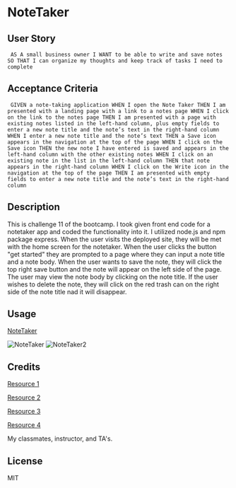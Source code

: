 # NoteTaker

## User Story
``
AS A small business owner
I WANT to be able to write and save notes
SO THAT I can organize my thoughts and keep track of tasks I need to complete``

## Acceptance Criteria
``
GIVEN a note-taking application
WHEN I open the Note Taker
THEN I am presented with a landing page with a link to a notes page
WHEN I click on the link to the notes page
THEN I am presented with a page with existing notes listed in the left-hand column, plus empty fields to enter a new note title and the note’s text in the right-hand column
WHEN I enter a new note title and the note’s text
THEN a Save icon appears in the navigation at the top of the page
WHEN I click on the Save icon
THEN the new note I have entered is saved and appears in the left-hand column with the other existing notes
WHEN I click on an existing note in the list in the left-hand column
THEN that note appears in the right-hand column
WHEN I click on the Write icon in the navigation at the top of the page
THEN I am presented with empty fields to enter a new note title and the note’s text in the right-hand column``

## Description
 
This is challenge 11 of the bootcamp. I took given front end code for a notetaker app and coded the functionality into it. I utilized node.js and npm package express. When the user visits the deployed site, they will be met with the home screen for the notetaker. When the user clicks the button "get started" they are prompted to a page where they can input a note title and a note body. When the user wants to save the note, they will click the top right save button and the note will appear on the left side of the page. The user may view the note body by clicking on the note title. If the user wishes to delete the note, they will click on the red trash can on the right side of the note title nad it will disappear. 

## Usage
[NoteTaker](https://shielded-bastion-45810.herokuapp.com/)
 
![NoteTaker](https://i.gyazo.com/eb58a879ceddab8e559e855530c0af16.png)
![NoteTaker2](https://i.gyazo.com/4e5c5d0a1bcb025f647a04a2c210ae65.png)



## Credits

[Resource 1](https://www.npmjs.com/)

[Resource 2](https://coding-boot-camp.github.io/full-stack/heroku/how-to-install-the-heroku-cli)

[Resource 3](https://coding-boot-camp.github.io/full-stack/heroku/heroku-deployment-guide)

[Resource 4](https://devcenter.heroku.com/categories/nodejs-support)

My classmates, instructor, and TA's.

## License

MIT
